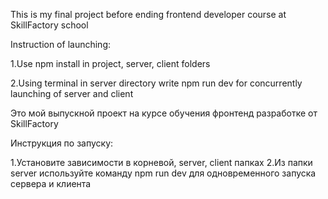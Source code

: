 This is my final project before ending frontend developer course at SkillFactory school<br/>

Instruction of launching:<br/>

1.Use npm install in project, server, client folders<br/>

2.Using terminal in server directory write npm run dev for concurrently launching of server and client

Это мой выпускной проект на курсе обучения фронтенд разработке от SkillFactory<br/>

Инструкция по запуску:<br/>

1.Установите зависимости в корневой, server, client папках 
2.Из папки server используйте команду npm run dev для одновременного запуска сервера и клиента
